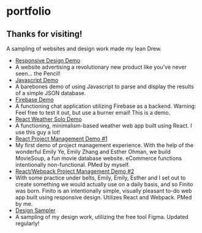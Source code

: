 # portfolio
## Thanks for visiting!

A sampling of websites and design work made my Iean Drew.

 - [Responsive Design Demo](https://ieand.github.io/responsive_demo/)
  - A website advertising a revolutionary new product like you've never seen... the Pencil!
 - [Javascript Demo](https://ieand.github.io/javascript_demo/)
  - A barebones demo of using Javascript to parse and display the results of a simple JSON database.
 - [Firebase Demo](https://hiya-9a8ea.firebaseapp.com/)
  - A functioning chat application utilizing Firebase as a backend. Warning: Feel free to test it out, but use a burner email! This is a demo.
 - [React Weather Solo Demo](https://ieand.github.io/react_weather_demo/index.html)
  - A functioning, minimalism-based weather web app built using React. I use this guy a lot!
 - [React Project Management Demo #1](https://ieand.github.io/react_PM_demo_1/index.html)
  - My first demo of project management experience. With the help of the wonderful Emily Ye, Emily Zhang and Esther Ohman, we build MovieSoup, a fun movie database website. eCommerce functions intentionally non-functional. PMed by myself.
 - [React/Webpack Project Management Demo #2](https://info343e-au16.github.io/team2-finale/index.html)
  - With some practice under belts, Emily, Emily, Esther and I set out to create something we would actually use on a daily basis, and so Finito was born. Finito is an intentionally simple, visually pleasant to-do web app built using responsive design. Utilizes React and Webpack. PMed by me.
 - [Design Sampler](https://www.figma.com/file/MsVhisZHC0aBP542KweRLS36/IeanDrew_Design_Examples)
  - A sampling of my design work, utilizing the free tool Figma. Updated regularly!
